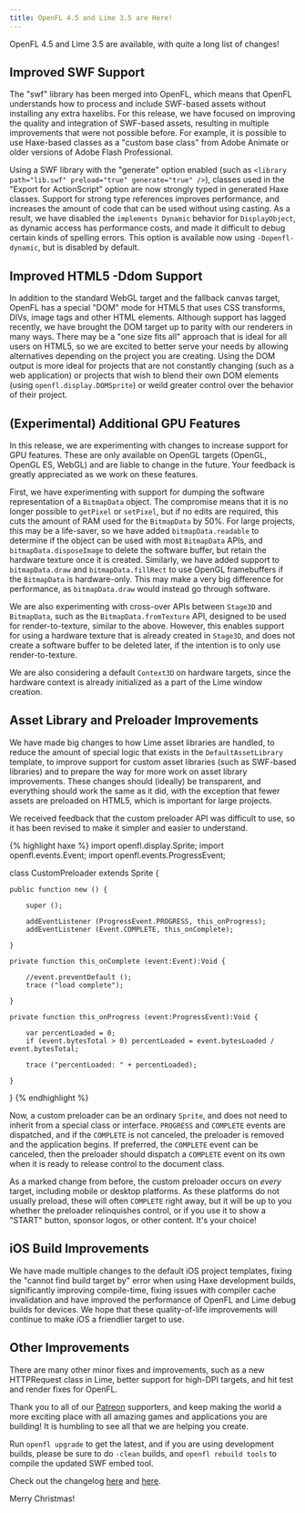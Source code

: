```yaml
---
title: OpenFL 4.5 and Lime 3.5 are Here!
---
```


OpenFL 4.5 and Lime 3.5 are available, with quite a long list of changes!

## Improved SWF Support

The "swf" library has been merged into OpenFL, which means that OpenFL understands how to process and include SWF-based assets without installing any extra haxelibs. For this release, we have focused on improving the quality and integration of SWF-based assets, resulting in multiple improvements that were not possible before. For example, it is possible to use Haxe-based classes as a "custom base class" from Adobe Animate or older versions of Adobe Flash Professional.

Using a SWF library with the "generate" option enabled (such as `<library path="lib.swf" preload="true" generate="true" />`), classes used in the "Export for ActionScript" option are now strongly typed in generated Haxe classes. Support for strong type references improves performance, and increases the amount of code that can be used without using casting. As a result, we have disabled the `implements Dynamic` behavior for `DisplayObject`, as dynamic access has performance costs, and made it difficult to debug certain kinds of spelling errors. This option is available now using `-Dopenfl-dynamic`, but is disabled by default.

## Improved HTML5 -Ddom Support

In addition to the standard WebGL target and the fallback canvas target, OpenFL has a special "DOM" mode for HTML5 that uses CSS transforms, DIVs, image tags and other HTML elements. Although support has lagged recently, we have brought the DOM target up to parity with our renderers in many ways. There may be a "one size fits all" approach that is ideal for all users on HTML5, so we are excited to better serve your needs by allowing alternatives depending on the project you are creating. Using the DOM output is more ideal for projects that are not constantly changing (such as a web application) or projects that wish to blend their own DOM elements (using `openfl.display.DOMSprite`) or weild greater control over the behavior of their project.

## (Experimental) Additional GPU Features

In this release, we are experimenting with changes to increase support for GPU features. These are only available on OpenGL targets (OpenGL, OpenGL ES, WebGL) and are liable to change in the future. Your feedback is greatly appreciated as we work on these features.

First, we have experimenting with support for dumping the software representation of a `BitmapData` object. The compromise means that it is no longer possible to `getPixel` or `setPixel`, but if no edits are required, this cuts the amount of RAM used for the `BitmapData` by 50%. For large projects, this may be a life-saver, so we have added `bitmapData.readable` to determine if the object can be used with most `BitmapData` APIs, and `bitmapData.disposeImage` to delete the software buffer, but retain the hardware texture once it is created. Similarly, we have added support to `bitmapData.draw` and `bitmapData.fillRect` to use OpenGL framebuffers if the `BitmapData` is hardware-only. This may make a very big difference for performance, as `bitmapData.draw` would instead go through software.

We are also experimenting with cross-over APIs between `Stage3D` and `BitmapData`, such as the `BitmapData.fromTexture` API, designed to be used for render-to-texture, similar to the above. However, this enables support for using a hardware texture that is already created in `Stage3D`, and does not create a software buffer to be deleted later, if the intention is to only use render-to-texture.

We are also considering a default `Context3D` on hardware targets, since the hardware context is already initialized as a part of the Lime window creation.

## Asset Library and Preloader Improvements

We have made big changes to how Lime asset libraries are handled, to reduce the amount of special logic that exists in the `DefaultAssetLibrary` template, to improve support for custom asset libraries (such as SWF-based libraries) and to prepare the way for more work on asset library improvements. These changes should (ideally) be transparent, and everything should work the same as it did, with the exception that fewer assets are preloaded on HTML5, which is important for large projects.

We received feedback that the custom preloader API was difficult to use, so it has been revised to make it simpler and easier to understand.

{% highlight haxe %}
import openfl.display.Sprite;
import openfl.events.Event;
import openfl.events.ProgressEvent;

class CustomPreloader extends Sprite {
	
	public function new () {
		
		super ();
		
		addEventListener (ProgressEvent.PROGRESS, this_onProgress);
		addEventListener (Event.COMPLETE, this_onComplete);
		
	}
	
	private function this_onComplete (event:Event):Void {
		
		//event.preventDefault ();
		trace ("load complete");
		
	}
	
	private function this_onProgress (event:ProgressEvent):Void {
		
		var percentLoaded = 0;
		if (event.bytesTotal > 0) percentLoaded = event.bytesLoaded / event.bytesTotal;
		
		trace ("percentLoaded: " + percentLoaded);
		
	}
	
}
{% endhighlight %}

Now, a custom preloader can be an ordinary `Sprite`, and does not need to inherit from a special class or interface. `PROGRESS` and `COMPLETE` events are dispatched, and if the `COMPLETE` is not canceled, the preloader is removed and the application begins. If preferred, the `COMPLETE` event can be canceled, then the preloader should dispatch a `COMPLETE` event on its own when it is ready to release control to the document class.

As a marked change from before, the custom preloader occurs on _every_ target, including mobile or desktop platforms. As these platforms do not usually preload, these will often `COMPLETE` right away, but it will be up to you whether the preloader relinquishes control, or if you use it to show a "START" button, sponsor logos, or other content. It's your choice!

## iOS Build Improvements

We have made multiple changes to the default iOS project templates, fixing the "cannot find build target by" error when using Haxe development builds, significantly improving compile-time, fixing issues with compiler cache invalidation and have improved the performance of OpenFL and Lime debug builds for devices. We hope that these quality-of-life improvements will continue to make iOS a friendlier target to use.

## Other Improvements

There are many other minor fixes and improvements, such as a new HTTPRequest class in Lime, better support for high-DPI targets, and hit test and render fixes for OpenFL.

Thank you to all of our [Patreon](http://patreon.com/openfl) supporters, and keep making the world a more exciting place with all amazing games and applications you are building! It is humbling to see all that we are helping you create.

Run `openfl upgrade` to get the latest, and if you are using development builds, please be sure to do `-clean` builds, and `openfl rebuild tools` to compile the updated SWF embed tool.

Check out the changelog [here](https://github.com/openfl/openfl/blob/develop/CHANGELOG.md) and [here](https://github.com/openfl/lime/blob/develop/CHANGELOG.md).

Merry Christmas!

